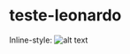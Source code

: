 # teste-leonardo  


Inline-style: 
![alt text](https://drive.google.com/file/d/1BRV9MmCQRXNzPzIesSBS3gaoR_I7Xobv/view "Salesforce")
